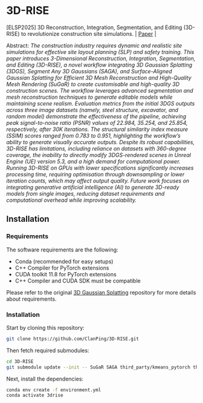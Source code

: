 # 3D-RISE
[ELSP2025] 3D Reconstruction, Integration, Segmentation, and Editing (3D-RISE) to revolutionize construction site simulations.
| [Paper](https://www.elspub.com/papers/j/1893818303650844672) |

Abstract: *The construction industry requires dynamic and realistic site simulations for effective site layout planning (SLP) and safety training. This paper introduces 3-Dimensional Reconstruction, Integration, Segmentation, and Editing (3D-RISE), a novel workflow integrating 3D Gaussian Splatting (3DGS), Segment Any 3D Gaussians (SAGA), and Surface-Aligned Gaussian Splatting for Efficient 3D Mesh Reconstruction and High-Quality Mesh Rendering (SuGaR) to create customisable and high-quality 3D construction scenes. The workflow leverages advanced segmentation and mesh reconstruction techniques to generate editable models while maintaining scene realism. Evaluation metrics from the initial 3DGS outputs across three image datasets (namely, steel structure, excavator, and random model) demonstrate the effectiveness of the pipeline, achieving peak signal-to-noise ratio (PSNR) values of 22.984, 35.254, and 25.854, respectively, after 30K iterations. The structural similarity index measure (SSIM) scores ranged from 0.783 to 0.951, highlighting the workflow’s ability to generate visually accurate outputs. Despite its robust capabilities, 3D-RISE has limitations, including reliance on datasets with 360-degree coverage, the inability to directly modify 3DGS-rendered scenes in Unreal Engine (UE) version 5.3, and a high demand for computational power. Running 3D-RISE on GPUs with lower specifications significantly increases processing time, requiring optimisation through downsampling or lower iteration counts, which may affect output quality. Future work focuses on integrating generative artificial intelligence (AI) to generate 3D-ready models from single images, reducing dataset requirements and computational overhead while improving scalability.*
## Installation
### Requirements

The software requirements are the following:

- Conda (recommended for easy setups)
- C++ Compiler for PyTorch extensions
- CUDA toolkit 11.8 for PyTorch extensions
- C++ Compiler and CUDA SDK must be compatible

Please refer to the original [3D Gaussian Splatting](https://github.com/graphdeco-inria/gaussian-splatting) repository for more details about requirements.

### Installation

Start by cloning this repository:
```bash
git clone https://github.com/ClanPing/3D-RISE.git
```

Then fetch required submodules:
```bash
cd 3D-RISE
git submodule update --init -- SuGaR SAGA third_party/kmeans_pytorch third_party/segment-anything
```

Next, install the dependencies:
```bash
conda env create -f environment.yml
conda activate 3drise
```
